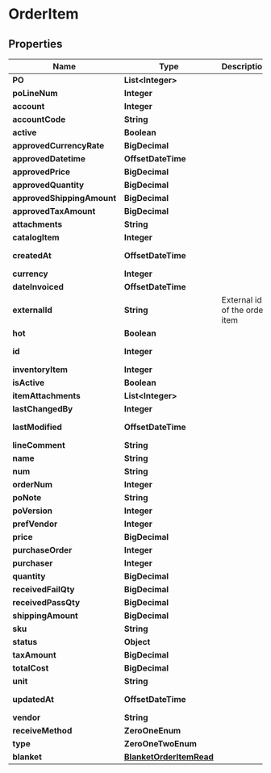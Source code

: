 

# OrderItem


## Properties

| Name | Type | Description | Notes |
|------------ | ------------- | ------------- | -------------|
|**PO** | **List&lt;Integer&gt;** |  |  [optional] |
|**poLineNum** | **Integer** |  |  [optional] |
|**account** | **Integer** |  |  |
|**accountCode** | **String** |  |  [optional] |
|**active** | **Boolean** |  |  [optional] |
|**approvedCurrencyRate** | **BigDecimal** |  |  [optional] |
|**approvedDatetime** | **OffsetDateTime** |  |  |
|**approvedPrice** | **BigDecimal** |  |  [optional] |
|**approvedQuantity** | **BigDecimal** |  |  [optional] |
|**approvedShippingAmount** | **BigDecimal** |  |  [optional] |
|**approvedTaxAmount** | **BigDecimal** |  |  [optional] |
|**attachments** | **String** |  |  [optional] |
|**catalogItem** | **Integer** |  |  [optional] |
|**createdAt** | **OffsetDateTime** |  |  [optional] [readonly] |
|**currency** | **Integer** |  |  |
|**dateInvoiced** | **OffsetDateTime** |  |  [optional] |
|**externalId** | **String** | External id of the order item |  [optional] |
|**hot** | **Boolean** |  |  [optional] |
|**id** | **Integer** |  |  [optional] [readonly] |
|**inventoryItem** | **Integer** |  |  [optional] |
|**isActive** | **Boolean** |  |  [optional] |
|**itemAttachments** | **List&lt;Integer&gt;** |  |  [optional] |
|**lastChangedBy** | **Integer** |  |  [optional] |
|**lastModified** | **OffsetDateTime** |  |  [optional] [readonly] |
|**lineComment** | **String** |  |  [optional] |
|**name** | **String** |  |  |
|**num** | **String** |  |  |
|**orderNum** | **Integer** |  |  [optional] |
|**poNote** | **String** |  |  [optional] |
|**poVersion** | **Integer** |  |  [optional] |
|**prefVendor** | **Integer** |  |  |
|**price** | **BigDecimal** |  |  |
|**purchaseOrder** | **Integer** |  |  [optional] |
|**purchaser** | **Integer** |  |  [optional] |
|**quantity** | **BigDecimal** |  |  |
|**receivedFailQty** | **BigDecimal** |  |  [optional] |
|**receivedPassQty** | **BigDecimal** |  |  [optional] |
|**shippingAmount** | **BigDecimal** |  |  [optional] |
|**sku** | **String** |  |  [optional] |
|**status** | **Object** |  |  [optional] |
|**taxAmount** | **BigDecimal** |  |  [optional] |
|**totalCost** | **BigDecimal** |  |  [optional] |
|**unit** | **String** |  |  |
|**updatedAt** | **OffsetDateTime** |  |  [optional] [readonly] |
|**vendor** | **String** |  |  [optional] |
|**receiveMethod** | **ZeroOneEnum** |  |  [optional] |
|**type** | **ZeroOneTwoEnum** |  |  [optional] |
|**blanket** | [**BlanketOrderItemRead**](BlanketOrderItemRead.md) |  |  [optional] |



